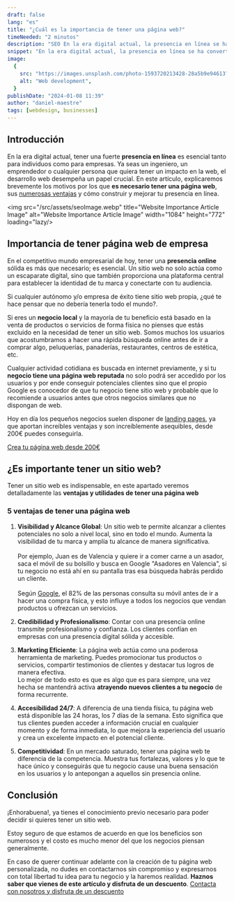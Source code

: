 ```yaml
---
draft: false
lang: "es"
title: "¿Cuál es la importancia de tener una página web?"
timeNeeded: "2 minutos"
description: "SEO En la era digital actual, la presencia en línea se ha convertido en un factor crítico para el éxito de cualquier empresa. Descubre la relevancia y los beneficios de tener una página web para tu negocio."
snippet: "En la era digital actual, la presencia en línea se ha convertido en un factor crítico para el éxito de cualquier empresa. Descubre la relevancia y los beneficios de tener una página web para tu negocio."
image:
  {
    src: "https://images.unsplash.com/photo-1593720213428-28a5b9e94613?&fit=crop&w=430&h=240",
    alt: "Web development",
  }
publishDate: "2024-01-08 11:39"
author: "daniel-maestre"
tags: [webdesign, businesses]
---
```


## Introducción

En la era digital actual, tener una fuerte **presencia en línea** es esencial tanto para individuos como para empresas. Ya seas un ingeniero, un emprendedor o cualquier persona que quiera tener un impacto en la web, el desarrollo web desempeña un papel crucial. En este artículo, explicaremos brevemente los motivos por los que **es necesario tener una página web**, sus [numerosas ventajas](#5-ventajas-de-tener-una-página-web) y cómo construir y mejorar tu presencia en línea.

<img src="/src/assets/seoImage.webp" title="Website Importance Article Image" alt="Website Importance Article Image" width="1084" height="772" loading="lazy/>

## Importancia de tener página web de empresa

En el competitivo mundo empresarial de hoy, tener una **presencia online** sólida es más que necesario; es esencial. Un sitio web no solo actúa como un escaparate digital, sino que también proporciona una plataforma central para establecer la identidad de tu marca y conectarte con tu audiencia.

Si cualquier autónomo y/o empresa de éxito tiene sitio web propia, ¿qué te hace pensar que no debería tenerla todo el mundo?.

Si eres un **negocio local** y la mayoría de tu beneficio está basado en la venta de productos o servicios de forma física no pienses que estás excluido en la necesidad de tener un sitio web. Somos muchos los usuarios que acostumbramos a hacer una rápida búsqueda online antes de ir a comprar algo, peluquerías, panaderías, restaurantes, centros de estética, etc.

Cualquier actividad cotidiana es buscada en internet previamente, y si tu **negocio tiene una página web reputada** no solo podrá ser accedido por los usuarios y por ende conseguir potenciales clientes sino que el propio Google es conocedor de que tu negocio tiene sitio web y probable que lo recomiende a usuarios antes que otros negocios similares que no dispongan de web.

Hoy en día los pequeños negocios suelen disponer de [landing pages](https://www.rdstation.com/blog/es/landing-page/), ya que aportan increíbles ventajas y son increíblemente asequibles, desde 200€ puedes conseguirla.

<a href="/" class="w-full flex">
<span class="mx-auto mt-10 inline-flex rounded-full px-5 py-3 text-lg font-semibold transition bg-neutral-950 text-white hover:bg-neutral-800">Crea tu página web desde 200€</span>
</a>

## ¿Es importante tener un sitio web?

Tener un sitio web es indispensable, en este apartado veremos detalladamente las **ventajas y utilidades de tener una página web**

### 5 ventajas de tener una página web

1. **Visibilidad y Alcance Global**: Un sitio web te permite alcanzar a clientes potenciales no solo a nivel local, sino en todo el mundo. Aumenta la visibilidad de tu marca y amplía tu alcance de manera significativa.<br/><br/>Por ejemplo, Juan es de Valencia y quiere ir a comer carne a un asador, saca el móvil de su bolsillo y busca en Google "Asadores en Valencia", si tu negocio no está ahí en su pantalla tras esa búsqueda habrás perdido un cliente.<br/><br/>Según [Google](https://www.thinkwithgoogle.com/marketing-strategies/app-and-mobile/mobile-shoppers-consumer-decision-journey/), el 82% de las personas consulta su móvil antes de ir a hacer una compra física, y esto influye a todos los negocios que vendan productos u ofrezcan un servicios.

2. **Credibilidad y Profesionalismo**: Contar con una presencia online transmite profesionalismo y confianza. Los clientes confían en empresas con una presencia digital sólida y accesible.

3. **Marketing Eficiente**: La página web actúa como una poderosa herramienta de marketing. Puedes promocionar tus productos o servicios, compartir testimonios de clientes y destacar tus logros de manera efectiva.<br/>Lo mejor de todo esto es que es algo que es para siempre, una vez hecha se mantendrá activa **atrayendo nuevos clientes a tu negocio** de forma recurrente.

4. **Accesibilidad 24/7**: A diferencia de una tienda física, tu página web está disponible las 24 horas, los 7 días de la semana. Esto significa que tus clientes pueden acceder a información crucial en cualquier momento y de forma inmediata, lo que mejora la experiencia del usuario y crea un excelente impacto en el potencial cliente.

5. **Competitividad**: En un mercado saturado, tener una página web te diferencia de la competencia. Muestra tus fortalezas, valores y lo que te hace único y conseguirás que tu negocio cause una buena sensación en los usuarios y lo antepongan a aquellos sin presencia online.

## Conclusión

¡Enhorabuena!, ya tienes el conocimiento previo necesario para poder decidir si quieres tener un sitio web.

Estoy seguro de que estamos de acuerdo en que los beneficios son numerosos y el costo es mucho menor del que los negocios piensan generalmente.

En caso de querer continuar adelante con la creación de tu página web personalizada, no dudes en contactarnos sin compromiso y expresarnos con total libertad tu idea para tu negocio y la haremos realidad. 
**Haznos saber que vienes de este artículo y disfruta de un descuento**.
<a href="/es/contacto/" class="w-full flex">
<span class="mx-auto mt-10 inline-flex rounded-full px-5 py-3 text-lg font-semibold transition bg-neutral-950 text-white hover:bg-neutral-800">Contacta con nosotros y disfruta de un descuento</span>
</a>
